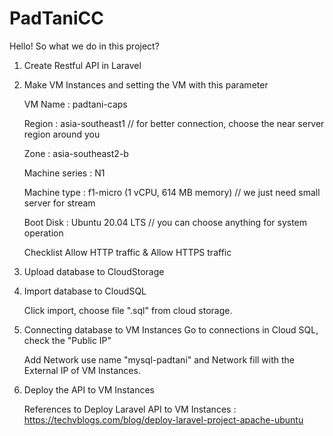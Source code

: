 # PadTaniCC

Hello!
So what we do in this project?
1. Create Restful API in Laravel
2. Make VM Instances and setting the VM with this parameter
    
    VM Name : padtani-caps
    
    Region : asia-southeast1 // for better connection, choose the near server region around you
    
    Zone : asia-southeast2-b
    
    Machine series : N1
    
    Machine type : f1-micro (1 vCPU, 614 MB memory) // we just need small server for stream
    
    Boot Disk : Ubuntu 20.04 LTS // you can choose anything for system operation
    
    Checklist Allow HTTP traffic & Allow HTTPS traffic

3. Upload database to CloudStorage
4. Import database to CloudSQL
    
    Click import, choose file ".sql" from cloud storage.
    
5. Connecting database to VM Instances
    Go to connections in Cloud SQL, check the "Public IP"
    
    Add Network use name "mysql-padtani" and Network fill with the External IP of VM Instances.
    
6. Deploy the API to VM Instances
    
    References to Deploy Laravel API to VM Instances : https://techvblogs.com/blog/deploy-laravel-project-apache-ubuntu
